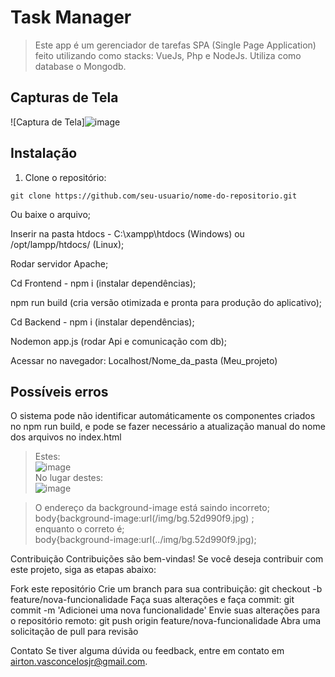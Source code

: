 # Task Manager 

> Este app é um gerenciador de tarefas SPA (Single Page Application) feito utilizando como stacks: VueJs, Php e NodeJs.
> Utiliza como database o Mongodb.


## Capturas de Tela

![Captura de Tela]![image](https://github.com/airtonvasconcelosjr/Meu_projeto/assets/101413097/8c37dd56-3372-4839-ba1e-afe2701b2522)

## Instalação

1. Clone o repositório:
```
git clone https://github.com/seu-usuario/nome-do-repositorio.git
```
Ou baixe o arquivo; <br>

Inserir na pasta htdocs - C:\xampp\htdocs (Windows) ou /opt/lampp/htdocs/ (Linux);<br>

Rodar servidor Apache;<br>

Cd Frontend - npm i (instalar dependências);<br>

npm run build (cria versão otimizada e pronta para produção do aplicativo);<br>

Cd Backend - npm i (instalar dependências);<br>

Nodemon app.js (rodar Api e comunicação com db);<br>

Acessar no navegador: Localhost/Nome_da_pasta (Meu_projeto)<br>


## Possíveis erros
O sistema pode não identificar automáticamente os componentes criados no npm run build, e pode se fazer necessário a atualização manual do nome dos arquivos no index.html <br>
> Estes:<br>
![image](https://github.com/airtonvasconcelosjr/Meu_projeto/assets/101413097/7434d3da-9f08-45e9-9d2e-1c2cfe2478ac)<br>
> No lugar destes:<br>
![image](https://github.com/airtonvasconcelosjr/Meu_projeto/assets/101413097/3d09fc9c-ec09-49ff-b82d-6983a98df2c8)<br>

 > O endereço da background-image está saindo incorreto; <br>
 body{background-image:url(/img/bg.52d990f9.jpg) ;<br>
 enquanto o correto é;<br>
 body{background-image:url(../img/bg.52d990f9.jpg);


Contribuição
Contribuições são bem-vindas! Se você deseja contribuir com este projeto, siga as etapas abaixo:

Fork este repositório
Crie um branch para sua contribuição: git checkout -b feature/nova-funcionalidade
Faça suas alterações e faça commit: git commit -m 'Adicionei uma nova funcionalidade'
Envie suas alterações para o repositório remoto: git push origin feature/nova-funcionalidade
Abra uma solicitação de pull para revisão


Contato
Se tiver alguma dúvida ou feedback, entre em contato em airton.vasconcelosjr@gmail.com.
